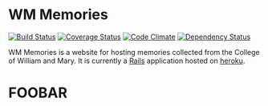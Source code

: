 # WM Memories

[![Build Status](https://travis-ci.org/kddeisz/wm-memories.svg?branch=master)](https://travis-ci.org/kddeisz/wm-memories)
[![Coverage Status](https://coveralls.io/repos/github/kddeisz/wm-memories/badge.svg?branch=master)](https://coveralls.io/github/kddeisz/wm-memories?branch=master)
[![Code Climate](https://codeclimate.com/github/kddeisz/wm-memories/badges/gpa.svg)](https://codeclimate.com/github/kddeisz/wm-memories)
[![Dependency Status](https://gemnasium.com/badges/github.com/kddeisz/wm-memories.svg)](https://gemnasium.com/github.com/kddeisz/wm-memories)

WM Memories is a website for hosting memories collected from the College of William and Mary. It is currently a [Rails](http://rubyonrails.org/) application hosted on [heroku](https://www.heroku.com).

# FOOBAR
